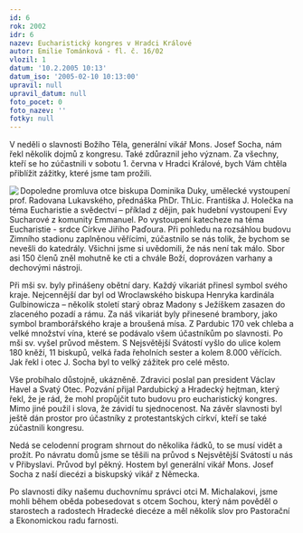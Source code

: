 ```yaml
---
id: 6
rok: 2002
idr: 6
nazev: Eucharistický kongres v Hradci Králové
autor: Emilie Tománková - fl. č. 16/02
vlozil: 1
datum: '10.2.2005 10:13'
datum_iso: '2005-02-10 10:13:00'
upravil: null
upravil_datum: null
foto_pocet: 0
foto_nazev: ''
fotky: null
---
```

V neděli o slavnosti Božího Těla, generální vikář Mons. Josef Socha, nám řekl několik dojmů z kongresu. Také zdůraznil jeho význam. Za všechny, kteří se ho zúčastnili v sobotu 1. června v Hradci Králové, bych Vám chtěla přiblížit zážitky, které jsme tam prožili. 
<p>
<img src="obr/2002_ekongres.gif" align="left">Dopoledne promluva otce biskupa Dominika Duky, umělecké vystoupení prof. Radovana Lukavského, přednáška PhDr. ThLic. Františka J. Holečka na téma Eucharistie a svědectví – příklad z dějin, pak hudební vystoupení Evy Sucharové z komunity Emmanuel. Po vystoupení katecheze na téma Eucharistie -  srdce Církve Jiřího Paďoura. Při pohledu na rozsáhlou budovu Zimního stadionu zaplněnou věřícími, zúčastnilo se nás tolik, že bychom se nevešli do katedrály. Všichni jsme si uvědomili, že nás není tak málo. Sbor asi 150 členů zněl mohutně ke cti a chvále Boží, doprovázen varhany a dechovými nástroji. 
<p>
Při mši sv. byly přinášeny obětní dary. Každý vikariát přinesl symbol svého kraje. Nejcennější dar byl od Wroclawského biskupa Henryka kardinála Gulbinowicza – několik století starý obraz Madony s Ježíškem zasazen do zlaceného pozadí a rámu. Za náš vikariát byly přinesené brambory, jako symbol bramborářského kraje a broušená mísa. Z Pardubic 170 vek chleba a velké množství vína, které se podávalo všem účastníkům po slavnosti.  Po mši sv. vyšel průvod městem. S Nejsvětější Svátostí vyšlo do ulice kolem 180 kněží, 11 biskupů, velká řada řeholních sester a kolem 8.000 věřících. Jak řekl i otec J. Socha byl to velký zážitek pro celé město. 
<p>
Vše probíhalo důstojně, ukázněně. Zdravici poslal pan president Václav Havel a Svatý Otec. Pozvání přijal Pardubický a Hradecký hejtman, který řekl, že je rád, že mohl propůjčit tuto budovu pro eucharistický kongres. Mimo jiné použil i slova, že závidí tu sjednocenost. Na závěr slavnosti byl ještě dán prostor pro účastníky z protestantských církví, kteří se také zúčastnili kongresu.
<p>
Nedá se celodenní program shrnout do několika řádků, to se musí vidět a prožít. Po návratu domů jsme se těšili na průvod s Nejsvětější Svátostí u nás v Přibyslavi. Průvod byl pěkný. Hostem byl generální vikář Mons. Josef Socha z naší diecézi a biskupský vikář z Německa. 
<p>
Po slavnosti díky našemu duchovnímu správci otci M. Michalakovi, jsme mohli během oběda pobesedovat s otcem Sochou, který nám pověděl o starostech a radostech Hradecké diecéze a měl několik slov pro Pastorační a Ekonomickou radu farnosti.

